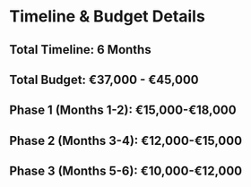 # Timeline & Budget Details

## Total Timeline: 6 Months
## Total Budget: €37,000 - €45,000
## Phase 1 (Months 1-2): €15,000-€18,000
## Phase 2 (Months 3-4): €12,000-€15,000
## Phase 3 (Months 5-6): €10,000-€12,000
